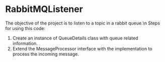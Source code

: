 # RabbitMQListener
The objective of the project is to listen to a topic in a rabbit queue.\n
Steps for using this code:
1. Create an instance of QueueDetails class with queue related information.
2. Extend the MessageProcessor interface with the implementation to process the incoming message.
  
